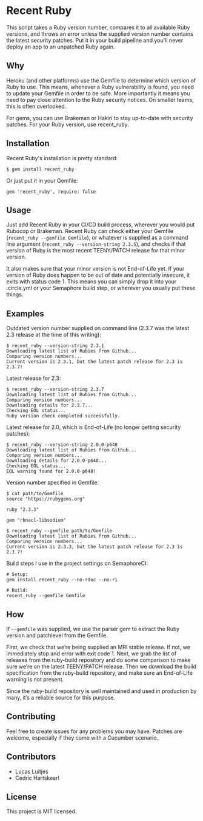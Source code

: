 # Recent Ruby

This script takes a Ruby version number, compares it to all available Ruby versions, and throws an error unless the supplied version number contains the latest security patches. Put it in your build pipeline and you'll never deploy an app to an unpatched Ruby again.

## Why

Heroku (and other platforms) use the Gemfile to determine which version of Ruby to use. This means, whenever a Ruby vulnerability is found, you need to update your Gemfile in order to be safe. More importantly it means you need to pay close attention to the Ruby security notices. On smaller teams, this is often overlooked.

For gems, you can use Brakeman or Hakiri to stay up-to-date with security patches. For your Ruby version, use recent_ruby.

## Installation

Recent Ruby's installation is pretty standard:

```
$ gem install recent_ruby
```

Or just put it in your Gemfile:

```
gem 'recent_ruby', require: false
```

## Usage

Just add Recent Ruby in your CI/CD build process, wherever you would put Rubocop or Brakeman. Recent Ruby can check either your Gemfile (`recent_ruby --gemfile Gemfile`), or whatever is supplied as a command line argument (`recent_ruby --version-string 2.3.5`), and checks if that version of Ruby is the most recent TEENY/PATCH release for that minor version.

It also makes sure that your minor version is not End-of-Life yet. If your version of Ruby does happen to be out of date and potentially insecure, it exits with status code 1. This means you can simply drop it into your .circle.yml or your Semaphore build step, or wherever you usually put these things. 

## Examples

Outdated version number supplied on command line (2.3.7 was the latest 2.3 release at the time of this writing):

```
$ recent_ruby --version-string 2.3.1
Downloading latest list of Rubies from Github...
Comparing version numbers...
Current version is 2.3.1, but the latest patch release for 2.3 is 2.3.7!
```

Latest release for 2.3:
```
$ recent_ruby --version-string 2.3.7
Downloading latest list of Rubies from Github...
Comparing version numbers...
Downloading details for 2.3.7...
Checking EOL status...
Ruby version check completed successfully.
```

Latest release for 2.0, which is End-of-Life (no longer getting security patches):
```
$ recent_ruby --version-string 2.0.0-p648
Downloading latest list of Rubies from Github...
Comparing version numbers...
Downloading details for 2.0.0-p648...
Checking EOL status...
EOL warning found for 2.0.0-p648!
``` 

Version number specified in Gemfile:

```
$ cat path/to/Gemfile
source "https://rubygems.org"

ruby "2.3.3"

gem "rbnacl-libsodium"

$ recent_ruby --gemfile path/to/Gemfile
Downloading latest list of Rubies from Github...
Comparing version numbers...
Current version is 2.3.3, but the latest patch release for 2.3 is 2.3.7!
```

Build steps I use in the project settings on SemaphoreCI:

```
# Setup:
gem install recent_ruby --no-rdoc --no-ri

# Build:
recent_ruby --gemfile Gemfile
```

## How

If `--gemfile` was supplied, we use the parser gem to extract the Ruby version and patchlevel from the Gemfile.

First, we check that we’re being supplied an MRI stable release. If not, we immediately stop and error with exit code 1. Next, we grab the list of releases from the ruby-build repository and do some comparison to make sure we’re on the latest TEENY/PATCH release. Then we download the build specification from the ruby-build repository, and make sure an End-of-Life warning is not present.

Since the ruby-build repository is well maintained and used in production by many, it’s a reliable source for this purpose.

## Contributing

Feel free to create issues for any problems you may have. Patches are welcome, especially if they come with a Cucumber scenario.

## Contributors

- Lucas Luitjes
- Cedric Hartskeerl

## License

This project is MIT licensed.
